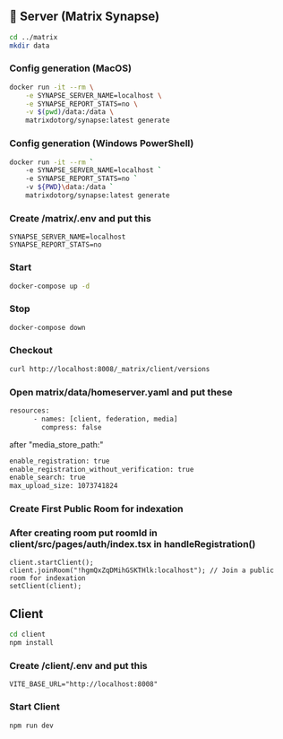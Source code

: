 ## 🐳 Server (Matrix Synapse)

```bash
cd ../matrix
mkdir data
```

### Config generation (MacOS)

```bash
docker run -it --rm \
    -e SYNAPSE_SERVER_NAME=localhost \
    -e SYNAPSE_REPORT_STATS=no \
    -v $(pwd)/data:/data \
    matrixdotorg/synapse:latest generate
```

### Config generation (Windows PowerShell)

```bash
docker run -it --rm `
    -e SYNAPSE_SERVER_NAME=localhost `
    -e SYNAPSE_REPORT_STATS=no `
    -v ${PWD}\data:/data `
    matrixdotorg/synapse:latest generate
```

### Create /matrix/.env and put this

```env
SYNAPSE_SERVER_NAME=localhost
SYNAPSE_REPORT_STATS=no
```

### Start

```bash
docker-compose up -d
```

### Stop

```bash
docker-compose down
```

### Checkout

```bash
curl http://localhost:8008/_matrix/client/versions
```

### Open matrix/data/homeserver.yaml and put these

```bash
resources:
      - names: [client, federation, media]
        compress: false
```

after "media_store_path:"

```bash
enable_registration: true
enable_registration_without_verification: true
enable_search: true
max_upload_size: 1073741824
```

### Create First Public Room for indexation

### After creating room put roomId in client/src/pages/auth/index.tsx in handleRegistration()

```tsx
client.startClient();
client.joinRoom("!hgmQxZqDMihGSKTHlk:localhost"); // Join a public room for indexation
setClient(client);
```

## Client

```bash
cd client
npm install
```

### Create /client/.env and put this

```env
VITE_BASE_URL="http://localhost:8008"
```

### Start Client

```bash
npm run dev
```
